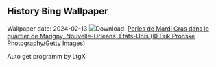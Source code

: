 ## History Bing Wallpaper
Wallpaper date: 2024-02-13
![](https://www.bing.com/th?id=OHR.MarignyBeads_FR-FR2441069115_UHD.jpg&w=1000)Download: [Perles de Mardi Gras dans le quartier de Marigny, Nouvelle-Orléans, États-Unis (© Erik Pronske Photography/Getty Images)](https://www.bing.com/th?id=OHR.MarignyBeads_FR-FR2441069115_UHD.jpg)

Auto get programm by LtgX
